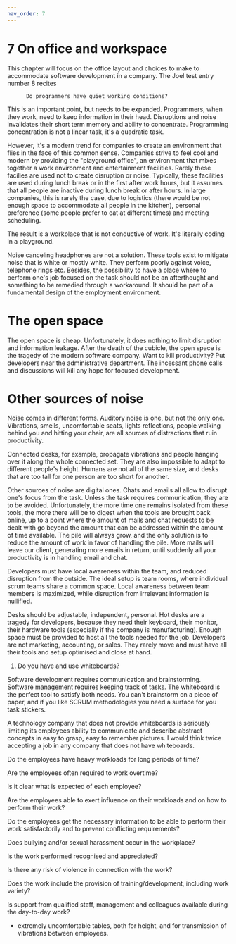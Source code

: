 ```yaml
---
nav_order: 7
---
```


# 7 On office and workspace 

This chapter will focus on the office layout and choices to make to accommodate
software development in a company.  The Joel test entry number 8 recites

          Do programmers have quiet working conditions?

This is an important point, but needs to be expanded. Programmers, when they
work, need to keep information in their head. Disruptions and noise invalidates
their short term memory and ability to concentrate. Programming concentration
is not a linear task, it's a quadratic task.

However, it's a modern trend for companies to create an environment that flies
in the face of this common sense. Companies strive to feel cool and modern by
providing the "playground office", an environment that mixes together a work
environment and entertainment facilities. Rarely these facilies are used 
not to create disruption or noise. 
Typically, these facilities are used during lunch break or in the first after work
hours, but it assumes that all people are inactive during lunch break or after hours.
In large companies, this is rarely the case, due to logistics (there would be not 
enough space to accommodate all people in the kitchen), personal preference (some people
prefer to eat at different times) and meeting scheduling.

The result is a workplace that is not conductive of work. It's literally coding in a
playground.

Noise canceling headphones are not a solution. These tools exist to mitigate noise that
is white or mostly white. They perform poorly against voice, telephone rings etc.
Besides, the possibility to have a place where to perform one's job focused on the task
should not be an afterthought and something to be remedied through a workaround. 
It should be part of a fundamental design of the employment environment.


# The open space

The open space is cheap. Unfortunately, it does nothing to limit disruption and information
leakage. After the death of the cubicle, the open space is the tragedy of the modern
software company. Want to kill productivity? Put developers near the administrative department.
The incessant phone calls and discussions will kill any hope for focused development.

# Other sources of noise

Noise comes in different forms. Auditory noise is one, but not the only one.
Vibrations, smells, uncomfortable seats, lights reflections, people walking behind you and
hitting your chair, are all sources of distractions that ruin productivity.

Connected desks, for example, propagate vibrations and people hanging over it along the whole
connected set. They are also impossible to adapt to different people's height. Humans are not
all of the same size, and desks that are too tall for one person are too short for another.

Other sources of noise are digital ones. Chats and emails all allow to disrupt one's focus from
the task. Unless the task requires communication, they are to be avoided. Unfortunately, the more time
one remains isolated from these tools, the more there will be to digest when the tools are brought back 
online, up to a point where the amount of mails and chat requests to be dealt with go beyond the amount
that can be addressed within the amount of time available. The pile will always grow, and the only solution
is to reduce the amount of work in favor of handling the pile. More mails will leave our client, generating
more emails in return, until suddenly all your productivity is in handling email and chat.

Developers must have local awareness within the team, and reduced disruption from the outside. The ideal
setup is team rooms, where individual scrum teams share a common space. Local awareness between team members
is maximized, while disruption from irrelevant information is nullified.

Desks should be adjustable, independent, personal. Hot desks are a tragedy for developers, because they need
their keyboard, their monitor, their hardware tools (especially if the company is manufacturing). Enough space 
must be provided to host all the tools needed for the job. Developers are not marketing, accounting, or sales.
They rarely move and must have all their tools and setup optimised and close at hand.


1. Do you have and use whiteboards?

Software development requires communication and brainstorming. Software management
requires keeping track of tasks. The whiteboard is the perfect tool to satisfy both
needs. You can't brainstorm on a piece of paper, and if you like SCRUM methodologies
you need a surface for you task stickers.

A technology company that does not provide whiteboards is seriously limiting its
employees ability to communicate and describe abstract concepts in easy to grasp,
easy to remember pictures. I would think twice accepting a job in any company that
does not have whiteboards.


Do the employees have heavy workloads for long periods of time?

Are the employees often required to work overtime?

Is it clear what is expected of each employee?

Are the employees able to exert influence on their workloads and on how to perform their work?

Do the employees get the necessary information to be able to perform their work satisfactorily and to prevent conflicting requirements?

Does bullying and/or sexual harassment occur in the workplace?

Is the work performed recognised and appreciated?

Is there any risk of violence in connection with the work?

Does the work include the provision of training/development, including work variety?

Is support from qualified staff, management and colleagues available during the day-to-day work?

- extremely uncomfortable tables, both for height, and for transmission of vibrations between employees.
